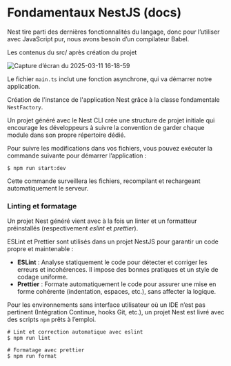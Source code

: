 # Fondamentaux NestJS (docs)

Nest tire parti des dernières fonctionnalités du langage, donc pour l’utiliser avec JavaScript pur, nous avons besoin d’un compilateur Babel.

Les contenus du src/ après création du projet 

![Capture d’écran du 2025-03-11 16-18-59](https://github.com/user-attachments/assets/f2a719ad-ef43-4844-8e16-ed980b22b340)

Le fichier `main.ts` inclut une fonction asynchrone, qui va démarrer notre application.

Création de l'instance de l'application Nest grâce à  la classe fondamentale `NestFactory`. 

Un projet généré avec le Nest CLI crée une structure de projet initiale qui encourage les développeurs à suivre la convention de garder chaque module dans son propre répertoire dédié.

Pour suivre les modifications dans vos fichiers, vous pouvez exécuter la commande suivante pour démarrer l’application :

```
$ npm run start:dev
```
Cette commande surveillera les fichiers, recompilant et rechargeant automatiquement le serveur.

### Linting et formatage 

Un projet Nest généré vient avec à la fois un linter et un formatteur préinstallés (respectivement *eslint* et *prettier*).

ESLint et Prettier sont utilisés dans un projet NestJS pour garantir un code propre et maintenable :
 * **ESLint** : Analyse statiquement le code pour détecter et corriger les erreurs et incohérences. Il impose des bonnes pratiques et un style de codage uniforme.
 * **Prettier** : Formate automatiquement le code pour assurer une mise en forme cohérente (indentation, espaces, etc.), sans affecter la logique.
 
Pour les environnements sans interface utilisateur où un IDE n’est pas pertinent (Intégration Continue, hooks Git, etc.), un projet Nest est livré avec des scripts `npm` prêts à l’emploi.

```
# Lint et correction automatique avec eslint
$ npm run lint

# Formatage avec prettier
$ npm run format
```


